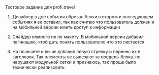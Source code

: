 Тестовое задание для profi.travel

1) Дизайнер в дне события обрезал блоки о втором и последующем событиях
я ее оставил, так как считаю что пользователь должен и на мобильной версии иметь доступ к информации

2) Слайдер немного не по макету. В мобильной версии добавил пагинацию, чтоб дать понять пользователю что это листается
3) На планшете и выше добавил левую стрелку и перенес их в заголовок. Так элементы не вылезают за пределы блока.
не нарушают модульной сетки и признаюсь, так проще было технически реализовать
